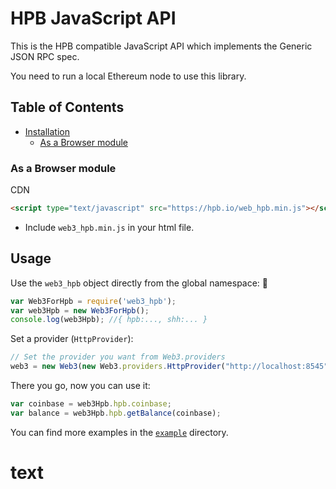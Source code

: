 # HPB JavaScript API


This is the HPB compatible JavaScript API which implements the Generic JSON RPC spec.

You need to run a local Ethereum node to use this library.

## Table of Contents

- [Installation](#installation)
  - [As a Browser module](#as-a-browser-module)

### As a Browser module

CDN

```html
<script type="text/javascript" src="https://hpb.io/web_hpb.min.js"></script>
```

* Include `web3_hpb.min.js` in your html file.

## Usage

Use the `web3_hpb` object directly from the global namespace:

```js
var Web3ForHpb = require('web3_hpb');
var web3Hpb = new Web3ForHpb();
console.log(web3Hpb); //{ hpb:..., shh:... }
```

Set a provider (`HttpProvider`):

```js
// Set the provider you want from Web3.providers
web3 = new Web3(new Web3.providers.HttpProvider("http://localhost:8545"));
```

There you go, now you can use it:

```js
var coinbase = web3Hpb.hpb.coinbase;
var balance = web3Hpb.hpb.getBalance(coinbase);
```

You can find more examples in the [`example`](https://github.com/yanranxiaoxiaoshu/web3/web3_hpb/example) directory.

# text

